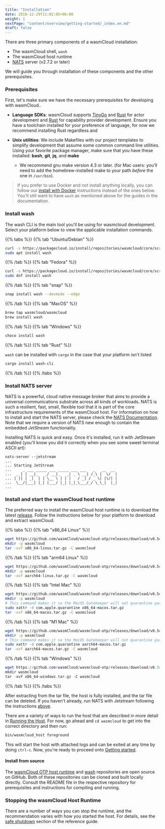 ```yaml
---
title: "Installation"
date: 2018-12-29T11:02:05+06:00
weight: 1
nextPage: "content/overview/getting-started/_index.en.md"
draft: false
---
```


There are three primary components of a wasmCloud installation:

- The wasmCloud shell, `wash`
- The wasmCloud host runtime
- [NATS](https://nats.io) server (v2.7.2 or later)

We will guide you through installation of these components and the other prerequisites.

### Prerequisites

First, let's make sure we have the necessary prerequisites for developing with wasmCloud..

- **Language SDKs**: wasmCloud supports [TinyGo](https://tinygo.org/getting-started/install/) and [Rust](https://www.rust-lang.org/tools/install) for actor development and [Rust](https://www.rust-lang.org/tools/install) for capability provider development. Ensure you have a toolchain installed for your preference of language, for now we recommend installing Rust regardless and 

- **Unix utilities**: We include Makefiles with our project templates to simplify development that assume some common command line utilities. Using your favorite package manager, make sure that you have these installed: **bash**, **git**, **jq**, and **make**
  - We recommend gnu make version 4.3 or later. (for Mac users: you'll need to add the homebrew-installed make to your path _before_ the one in `/usr/bin`).

> If you prefer to use Docker and not install anything locally, you can follow our [install with Docker](./install-with-docker]) instructions instead of the ones below. You'll still want to have `wash` as mentioned above for the guides in the documentation.

### Install wash

The wash CLI is the main tool you'll be using for wasmcloud development. Select your platform below to view the applicable installation commands.

{{% tabs %}}
{{% tab "Ubuntu/Debian" %}}

```bash
curl -s https://packagecloud.io/install/repositories/wasmcloud/core/script.deb.sh | sudo bash
sudo apt install wash
```

{{% /tab %}}
{{% tab "Fedora" %}}

```bash
curl -s https://packagecloud.io/install/repositories/wasmcloud/core/script.rpm.sh | sudo bash
sudo dnf install wash
```

{{% /tab %}}
{{% tab "snap" %}}

```bash
snap install wash --devmode --edge
```

{{% /tab %}}
{{% tab "MacOS" %}}

```bash
brew tap wasmcloud/wasmcloud
brew install wash
```

{{% /tab %}}
{{% tab "Windows" %}}

```bash
choco install wash
```

{{% /tab %}}
{{% tab "Rust" %}}

`wash` can be installed with `cargo` in the case that your platform isn't listed
```bash
cargo install wash-cli
```

{{% /tab %}}
{{% /tabs %}}

### Install NATS server

NATS is a powerful, cloud native message broker that aims to provide a universal communications substrate across all kinds of workloads. NATS is such a resilient, fast, small, flexible tool that it is part of the core infrastructure requirements of the wasmCloud host. For information on how to install and start the NATS server, please check the [NATS Documentation](https://docs.nats.io/nats-server/installation). Note that we require a version of NATS new enough to contain the embedded _JetStream_ functionality.

Installing NATS is quick and easy. Once it's installed, run it with JetStream enabled (you'll know you did it correctly when you see some sweet terminal ASCII art):

```plain
nats-server --jetstream
...
... Starting JetStream
...     _ ___ _____ ___ _____ ___ ___   _   __  __
...  _ | | __|_   _/ __|_   _| _ \ __| /_\ |  \/  |
... | || | _|  | | \__ \ | | |   / _| / _ \| |\/| |
...  \__/|___| |_| |___/ |_| |_|_\___/_/ \_\_|  |_|
...
```

### Install and start the wasmCloud host runtime

The preferred way to install the wasmCloud host runtime is to download the latest [release](https://github.com/wasmCloud/wasmcloud-otp/releases). Follow the instructions below for your platform to download and extract wasmCloud.


{{% tabs %}}
{{% tab "x86_64 Linux" %}}

```bash
wget https://github.com/wasmCloud/wasmcloud-otp/releases/download/v0.54.6/x86_64-linux.tar.gz
mkdir -p wasmcloud
tar -xvf x86_64-linux.tar.gz -C wasmcloud
```

{{% /tab %}}
{{% tab "arm64 Linux" %}}

```bash
wget https://github.com/wasmCloud/wasmcloud-otp/releases/download/v0.54.6/aarch64-linux.tar.gz
mkdir -p wasmcloud
tar -xvf aarch64-linux.tar.gz -C wasmcloud
```

{{% /tab %}}
{{% tab "Intel Mac" %}}

```bash
wget https://github.com/wasmCloud/wasmcloud-otp/releases/download/v0.54.6/x86_64-macos.tar.gz
mkdir -p wasmcloud
# This command makes it so the MacOS Gatekeeper will not quarantine parts of the host when you run it:
sudo xattr -d com.apple.quarantine x86_64-macos.tar.gz
tar -xvf x86_64-macos.tar.gz -C wasmcloud
```

{{% /tab %}}
{{% tab "M1 Mac" %}}

```bash
wget https://github.com/wasmCloud/wasmcloud-otp/releases/download/v0.54.6/aarch64-macos.tar.gz
mkdir -p wasmcloud
# This command makes it so the MacOS Gatekeeper will not quarantine parts of the host when you run it:
sudo xattr -d com.apple.quarantine aarch64-macos.tar.gz
tar -xvf aarch64-macos.tar.gz -C wasmcloud
```

{{% /tab %}}
{{% tab "Windows" %}}

```powershell
wget https://github.com/wasmCloud/wasmcloud-otp/releases/download/v0.54.6/x86_64-windows.tar.gz
mkdir wasmcloud
tar -xvf x86_64-windows.tar.gz -C wasmcloud
```

{{% /tab %}}
{{% /tabs %}}

After extracting from the tar file, the host is fully installed, and the tar file can be deleted. If you haven't already, run NATS with Jetstream following the instructions [above](#install-nats-server).

There are a variety of ways to run the host that are described in more detail in [Running the Host](/reference/host-runtime/running). For now, go ahead and `cd wasmcloud` to get into the correct directory and then run:
```bash
bin/wasmcloud_host foreground
```
This will start the host with attached logs and can be exited at any time by doing `ctrl-c`. Now, you're ready to proceed onto [Getting started](/overview/getting-started/).

#### Install from source
The [wasmCloud OTP host runtime](https://github.com/wasmCloud/wasmcloud-otp) and [wash](https://github.com/wasmcloud/wash) repositories are open source on GitHub. Both of these repositories can be cloned and built locally directly. Consult the README file in the respective repository for prerequisites and instructions for compiling and running.

### Stopping the wasmCloud Host Runtime

There are a number of ways you can stop the runtime, and the recommendation varies with how you started the host. For details, see the [safe shutdown](/reference/host-runtime/safeshutdown) section of the reference guide.
